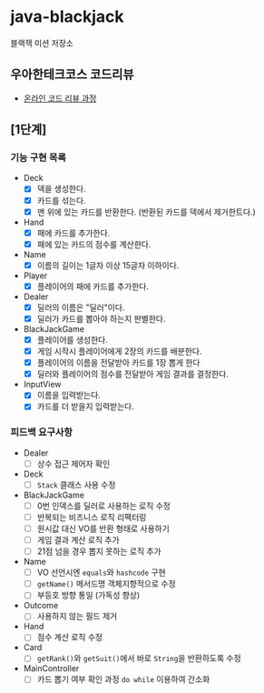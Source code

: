 # java-blackjack

블랙잭 미션 저장소

## 우아한테크코스 코드리뷰

- [온라인 코드 리뷰 과정](https://github.com/woowacourse/woowacourse-docs/blob/master/maincourse/README.md)

## [1단계]

### 기능 구현 목록

- Deck
    - [x] 덱을 생성한다.
    - [x] 카드를 섞는다.
    - [x] 맨 위에 있는 카드를 반환한다. (반환된 카드를 덱에서 제거한트다.)

- Hand
    - [x] 패에 카드를 추가한다.
    - [x] 패에 있는 카드의 점수를 계산한다.

- Name
    - [x] 이름의 길이는 1글자 이상 15글자 이하이다.

- Player
    - [x] 플레이어의 패에 카드를 추가한다.

- Dealer
    - [x] 딜러의 이름은 "딜러"이다.
    - [x] 딜러가 카드를 뽑아야 하는지 판별한다.

- BlackJackGame
    - [x] 플레이어를 생성한다.
    - [x] 게임 시작시 플레이어에게 2장의 카드를 배분한다.
    - [x] 플레이어의 이름을 전달받아 카드를 1장 뽑게 한다
    - [x] 딜러와 플레이어의 점수를 전달받아 게임 결과를 결정한다.

- InputView
    - [x] 이름을 입력받는다.
    - [x] 카드를 더 받을지 입력받는다.

### 피드백 요구사항

- Dealer
    - [ ] 상수 접근 제어자 확인

- Deck
    - [ ] `Stack` 클래스 사용 수정

- BlackJackGame
    - [ ] 0번 인덱스를 딜러로 사용하는 로직 수정
    - [ ] 반복되는 비즈니스 로직 리팩터링
    - [ ] 원시값 대신 VO를 반환 형태로 사용하기
    - [ ] 게임 결과 계산 로직 추가
    - [ ] 21점 넘을 경우 뽑지 못하는 로직 추가

- Name
    - [ ] VO 선언시엔 `equals`와 `hashcode` 구현
    - [ ] `getName()` 메서드명 객체지향적으로 수정
    - [ ] 부등호 방향 통일 (가독성 향상)

- Outcome
    - [ ] 사용하지 않는 필드 제거

- Hand
    - [ ] 점수 계산 로직 수정

- Card
    - [ ] `getRank()`와 `getSuit()`에서 바로 `String`을 반환하도록 수정

- MainController
    - [ ] 카드 뽑기 여부 확인 과정 `do while` 이용하여 간소화
